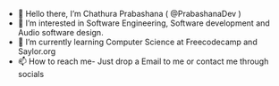 - 👋 Hello there, I’m Chathura Prabashana ( @PrabashanaDev )
- 👀 I’m interested in Software Engineering, Software development and Audio software design.
- 🌱 I’m currently learning Computer Science at Freecodecamp and Saylor.org
- 📫 How to reach me- Just drop a Email to me or contact me through socials
  

<!---
PrabashanaDev/PrabashanaDev is a ✨ special ✨ repository because its `README.md` (this file) appears on your GitHub profile.
You can click the Preview link to take a look at your changes.
--->
